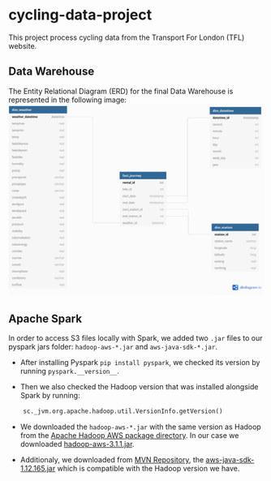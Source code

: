 # cycling-data-project
This project process cycling data from the Transport For London (TFL) website. 

## Data Warehouse
The Entity Relational Diagram (ERD) for the final Data Warehouse is represented in the following image:
![The ERD](/images/Cycling-ERD.png "ERD edited from dbdiagram.io")


## Apache Spark
In order to access S3 files locally with Spark, we added two `.jar` files to our pyspark jars folder: `hadoop-aws-*.jar` and `aws-java-sdk-*.jar`.


- After installing Pyspark `pip install pyspark`, we checked its version by running `pyspark.__version__`. 

- Then we also checked the Hadoop version that was installed alongside Spark by running:
```python
    sc._jvm.org.apache.hadoop.util.VersionInfo.getVersion()
``` 

- We downloaded the `hadoop-aws-*.jar` with the same version as Hadoop from the [Apache Hadoop AWS package directory](https://repo1.maven.org/maven2/org/apache/hadoop/hadoop-aws/). In our case we downloaded [hadoop-aws-3.1.1.jar](https://repo1.maven.org/maven2/org/apache/hadoop/hadoop-aws/3.1.1/hadoop-aws-3.1.1.jar).

- Additionaly, we downloaded from [MVN Repository](https://mvnrepository.com/artifact/org.apache.hadoop/hadoop-aws), the [aws-java-sdk-1.12.165.jar](https://repo1.maven.org/maven2/com/amazonaws/aws-java-sdk-bundle/1.12.165/aws-java-sdk-bundle-1.12.165.jar) which is compatible with the Hadoop version we have.



